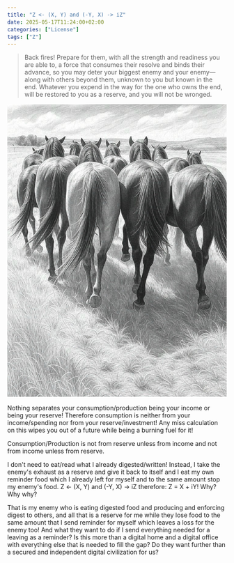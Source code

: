 ```yaml
---
title: "Z <- (X, Y) and (-Y, X) -> iZ"
date: 2025-05-17T11:24:00+02:00
categories: ["License"]
tags: ["Z"]
---
```

> Back fires! Prepare for them, with all the strength and readiness you are able to, a force that consumes their resolve and binds their advance, so you may deter your biggest enemy and your enemy—along with others beyond them, unknown to you but known in the end. Whatever you expend in the way for the one who owns the end, will be restored to you as a reserve, and you will not be wronged.

![Z](z.jpg)

Nothing separates your consumption/production being your income or being your reserve! Therefore consumption is neither from your income/spending nor from your reserve/investment! Any miss calculation on this wipes you out of a future while being a burning fuel for it!

Consumption/Production is not from reserve unless from income and not from income unless from reserve.

I don't need to eat/read what I already digested/written! Instead, I take the enemy's exhaust as a reserve and give it back to itself and I eat my own reminder food which I already left for myself and to the same amount stop my enemy's food. Z <- (X, Y) and (-Y, X) -> iZ therefore: Z = X + iY! Why? Why why?

That is my enemy who is eating digested food and producing and enforcing digest to others, and all that is a reserve for me while they lose food to the same amount that I send reminder for myself which leaves a loss for the enemy too! And what they want to do if I send everything needed for a leaving as a reminder? Is this more than a digital home and a digital office with everything else that is needed to fill the gap? Do they want further than a secured and independent digital civilization for us?

